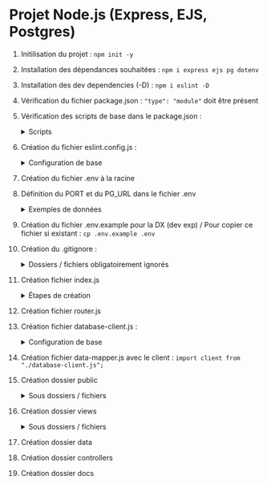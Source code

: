 # Projet Node.js (Express, EJS, Postgres)

1. Initilisation du projet : `npm init -y`
2. Installation des dépendances souhaitées : `npm i express ejs pg dotenv`
3. Installation des dev dependencies (-D) : `npm i eslint -D`
4. Vérification du fichier package.json : `"type": "module"` doit être présent
5. Vérification des scripts de base dans le package.json :
   <details><summary>Scripts</summary>

    - `"start": "node index.js"`
    - `"dev": "node --watch index.js"`
    </details>
6. Création du fichier eslint.config.js :
    <details><summary>Configuration de base</summary>

    ```js
    import js from "@eslint/js";
    import globals from "globals";
    export default [
    js.configs.recommended,
    {
        languageOptions: {
        globals: {
            ...globals.browser,
            ...globals.node
        },
         },
        rules: {
        "semi": "error",
        "indent": ["error", 2],
        }
    }
    ];
    ```

    </details>
7. Création du fichier .env à la racine
8. Définition du PORT et du PG_URL dans le fichier .env
   <details><summary>Exemples de données</summary>

    - `PORT=3000`
    - `PG_URL=postgres://nomdatabase:motdepasse@localhost:5432/nomdatabase`
    </details>
9.  Création du fichier .env.example pour la DX (dev exp) / Pour copier ce fichier si existant : `cp .env.example .env`
10. Création du .gitignore :
    <details><summary>Dossiers / fichiers obligatoirement ignorés</summary>

      - node_modules/
      - .env
    </details>
11. Création fichier index.js
    <details><summary>Étapes de création</summary>

    - Importation des fonctions obligatoires pour le fonctionnement dans l'index.js :
       - `import "dotenv/config";`
       - `import express from "express";`
       - `import path from "node:path";`
       - `import router from "./router.js";`
    - Création du serveur de l'app dans l'index.js : `const app = express();`
    - Configuration du moteur de rendu (view engine) dans l'index.js : `app.set("view engine", "ejs");`
    - Configuration de la localisation du dossier des vues dans l'index.js : `app.set("views", path.join(import.meta.dirname, "views"));`
    - Configuration du dossier d'assets statiques (public) dans l'index.js : `app.use(express.static(path.join(import.meta.dirname, "public")));`
    - Configuration bodyparser pour express (rendre le req.body récupérable) dans l'index.js : `app.use(express.urlencoded({ extended: true }));`
    - Utilisation du router dans l'index.js : `app.use(router);`
    - Lancement du serveur avec fallback de secours dans l'index.js : `const port = process.env.PORT || 3000;` // process.env.PARAM permet de faire appel à tout paramètre défini dans le .env
    - Mise en place de l'écoute de serveur dans l'index.js : ``app.listen(port, () => { console.log(`Server started at http://localhost:${port}`); });``
    </details>
12. Création fichier router.js
13. Création fichier database-client.js :
    <details><summary>Configuration de base</summary>

    ```js
    // Charge les variables d'environnement
    import "dotenv/config";

    // Import du module PG
    import pg from "pg";

    // Créer un client de connexion (tunnel) vers notre base de données PostgreSQL
    const client = new pg.Client(process.env.PG_URL);

    // Ouvrir la connexion
    client.connect();

    // Exporter cette connexion, pour s'en servir dans d'autres fichiers
    export default client;
    ```

    </details>
14. Création fichier data-mapper.js avec le client : `import client from "./database-client.js";`
15. Création dossier public
    <details><summary>Sous dossiers / fichiers</summary>

      - dossier css
      - dossier images
      - fichier favicon.ico
    </details>
16. Création dossier views
    <details><summary>Sous dossiers / fichiers</summary>

      - dossier partials
      - fichiers views
    </details>
17. Création dossier data
18. Création dossier controllers
19. Création dossier docs

